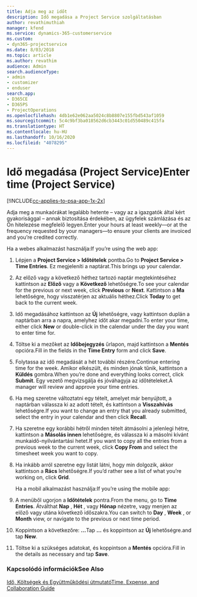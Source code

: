 ```yaml
---
title: Adja meg az időt
description: Idő megadása a Project Service szolgáltatásban
author: revathimuthiah
manager: kfend
ms.service: dynamics-365-customerservice
ms.custom:
- dyn365-projectservice
ms.date: 8/03/2018
ms.topic: article
ms.author: revathim
audience: Admin
search.audienceType:
- admin
- customizer
- enduser
search.app:
- D365CE
- D365PS
- ProjectOperations
ms.openlocfilehash: 4db1e62e062aa5024c8b8807e155fbd543af1059
ms.sourcegitcommit: 5c4c9bf3ba018562d6cb3443c01d550489c415fa
ms.translationtype: HT
ms.contentlocale: hu-HU
ms.lasthandoff: 10/16/2020
ms.locfileid: "4078295"
---
```

# <a name="enter-time-project-service"></a><span data-ttu-id="43952-103">Idő megadása (Project Service)</span><span class="sxs-lookup"><span data-stu-id="43952-103">Enter time (Project Service)</span></span>

[!INCLUDE[cc-applies-to-psa-app-1x-2x](../includes/cc-applies-to-psa-app-1x-2x.md)]

<span data-ttu-id="43952-104">Adja meg a munkaórákat legalább hetente – vagy az a igazgatók által kért gyakorisággal – annak biztosítása érdekében, az ügyfelek számlázása és az Ön hitelezése megfelelő legyen.</span><span class="sxs-lookup"><span data-stu-id="43952-104">Enter your hours at least weekly—or at the frequency requested by your managers—to ensure your clients are invoiced and you’re credited correctly.</span></span>  
  
 <span data-ttu-id="43952-105">Ha a webes alkalmazást használja:</span><span class="sxs-lookup"><span data-stu-id="43952-105">If you’re using the web app:</span></span>  
  
1. <span data-ttu-id="43952-106">Lépjen a **Project Service > Időtételek** pontba.</span><span class="sxs-lookup"><span data-stu-id="43952-106">Go to **Project Service > Time Entries**.</span></span> <span data-ttu-id="43952-107">Ez megjeleníti a naptárat.</span><span class="sxs-lookup"><span data-stu-id="43952-107">This brings up your calendar.</span></span>  
  
2. <span data-ttu-id="43952-108">Az előző vagy a következő héthez tartozó naptár megtekintéséhez kattintson az **Előző** vagy a **Következő** lehetőségre.</span><span class="sxs-lookup"><span data-stu-id="43952-108">To see your calendar for the previous or next week, click **Previous** or **Next**.</span></span> <span data-ttu-id="43952-109">Kattintson a **Ma** lehetőségre, hogy visszatérjen az aktuális héthez.</span><span class="sxs-lookup"><span data-stu-id="43952-109">Click **Today** to get back to the current week.</span></span>  
  
3. <span data-ttu-id="43952-110">Idő megadásához kattintson az **Új** lehetőségre, vagy kattintson duplán a naptárban arra a napra, amelyhez időt akar megadni.</span><span class="sxs-lookup"><span data-stu-id="43952-110">To enter your time, either click **New** or double-click in the calendar under the day you want to enter time for.</span></span>  
  
4. <span data-ttu-id="43952-111">Töltse ki a mezőket az **Időbejegyzés** űrlapon, majd kattintson a **Mentés** opcióra.</span><span class="sxs-lookup"><span data-stu-id="43952-111">Fill in the fields in the **Time Entry** form and click **Save**.</span></span>  
  
5. <span data-ttu-id="43952-112">Folytassa az idő megadását a hét további részére.</span><span class="sxs-lookup"><span data-stu-id="43952-112">Continue entering time for the week.</span></span> <span data-ttu-id="43952-113">Amikor elkészült, és minden jónak tűnik, kattintson a **Küldés** gombra.</span><span class="sxs-lookup"><span data-stu-id="43952-113">When you’re done and everything looks correct, click **Submit**.</span></span> <span data-ttu-id="43952-114">Egy vezető megvizsgálja és jóváhagyja az időtételeket.</span><span class="sxs-lookup"><span data-stu-id="43952-114">A manager will review and approve your time entries.</span></span>  
  
6. <span data-ttu-id="43952-115">Ha meg szeretne változtatni egy tételt, amelyet már benyújtott, a naptárban válassza ki az adott tételt, és kattintson a **Visszahívás** lehetőségre.</span><span class="sxs-lookup"><span data-stu-id="43952-115">If you want to change an entry that you already submitted, select the entry in your calendar and then click **Recall**.</span></span>  
  
7. <span data-ttu-id="43952-116">Ha szeretne egy korábbi hétről minden tételt átmásolni a jelenlegi hétre, kattintson a **Másolás innen** lehetőségre, és válassza ki a másolni kívánt munkaidő-nyilvántartási hetet.</span><span class="sxs-lookup"><span data-stu-id="43952-116">If you want to copy all the entries from a previous week to the current week, click **Copy From** and select the timesheet week you want to copy.</span></span>  
  
8. <span data-ttu-id="43952-117">Ha inkább arról szeretne egy listát látni, hogy min dolgozik, akkor kattintson a **Rács** lehetőségre.</span><span class="sxs-lookup"><span data-stu-id="43952-117">If you’d rather see a list of what you’re working on, click **Grid**.</span></span>  
  
   <span data-ttu-id="43952-118">Ha a mobil alkalmazást használja:</span><span class="sxs-lookup"><span data-stu-id="43952-118">If you’re using the mobile app:</span></span>  
  
9. <span data-ttu-id="43952-119">A menüből ugorjon a **Időtételek** pontra.</span><span class="sxs-lookup"><span data-stu-id="43952-119">From the menu, go to **Time Entries**.</span></span>     <span data-ttu-id="43952-120">Átválthat **Nap** , **Hét** , vagy **Hónap** nézetre, vagy menjen az előző vagy utána következő időszakra.</span><span class="sxs-lookup"><span data-stu-id="43952-120">You can switch to **Day** , **Week** , or **Month** view, or navigate to the previous or next time period.</span></span>  
  
10. <span data-ttu-id="43952-121">Koppintson a következőre: **…**</span><span class="sxs-lookup"><span data-stu-id="43952-121">Tap **…**</span></span> <span data-ttu-id="43952-122">és koppintson az **Új** lehetőségre.</span><span class="sxs-lookup"><span data-stu-id="43952-122">and tap **New**.</span></span>  
  
11. <span data-ttu-id="43952-123">Töltse ki a szükséges adatokat, és koppintson a **Mentés** opcióra.</span><span class="sxs-lookup"><span data-stu-id="43952-123">Fill in the details as necessary and tap **Save**.</span></span>  
  
### <a name="see-also"></a><span data-ttu-id="43952-124">Kapcsolódó információk</span><span class="sxs-lookup"><span data-stu-id="43952-124">See Also</span></span>  
 [<span data-ttu-id="43952-125">Idő, Költségek és Együttműködési útmutató</span><span class="sxs-lookup"><span data-stu-id="43952-125">Time, Expense, and Collaboration Guide</span></span>](../psa/time-expense-collaboration-guide.md)
